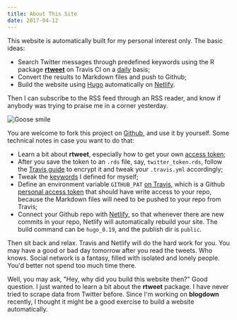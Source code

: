 ```yaml
---
title: About This Site
date: 2017-04-12
---
```


This website is automatically built for my personal interest only. The basic ideas:

- Search Twitter messages through predefined keywords using the R package [**rtweet**](https://mkearney.github.io/rtweet/) on Travis CI on a [daily](https://docs.travis-ci.com/user/cron-jobs/) basis;
- Convert the results to Markdown files and push to Github;
- Build the website using [Hugo](https://gohugo.io) automatically on [Netlify](https://www.netlify.com).

Then I can subscribe to the RSS feed through an RSS reader, and know if anybody was trying to praise me in a corner yesterday.

![Goose smile](https://slides.yihui.name/gif/goose-smile.gif)

You are welcome to fork this project on [Github](https://github.com/yihui/twitter-blogdown), and use it by yourself. Some technical notes in case you want to do that:

- Learn a bit about **rtweet**, especially how to get your own [access token](https://mkearney.github.io/rtweet/articles/auth.html);
- After you save the token to an `.rds` file, say, `twitter_token.rds`, follow the [Travis guide](https://docs.travis-ci.com/user/encrypting-files) to encrypt it and tweak your `.travis.yml` accordingly;
- Tweak the [keywords](](https://github.com/yihui/twitter-blogdown/blob/master/R/keywords.csv)) I defined for myself;
- Define an environment variable `GITHUB_PAT` [on Travis](https://docs.travis-ci.com/user/environment-variables#Defining-Variables-in-Repository-Settings), which is a Github [personal access token](https://help.github.com/articles/creating-a-personal-access-token-for-the-command-line/) that should have write access to your repo, because the Markdown files will need to be pushed to your repo from Travis;
- Connect your Github repo with [Netlify](https://app.netlify.com), so that whenever there are new commits in your repo, Netlify will automatically rebuild your site. The build command can be `hugo_0.19`, and the publish dir is `public`.

Then sit back and relax. Travis and Netlify will do the hard work for you. You may have a good or bad day tomorrow after you read the tweets. Who knows. Social network is a fantasy, filled with isolated and lonely people. You'd better not spend too much time there.

Well, you may ask, "Hey, why did you build this website then?" Good question. I just wanted to learn a bit about the **rtweet** package. I have never tried to scrape data from Twitter before. Since I'm working on **blogdown** recently, I thought it might be a good exercise to build a website automatically.
